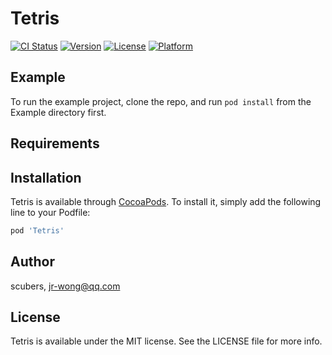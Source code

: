 # Tetris

[![CI Status](https://img.shields.io/travis/scubers/Tetris.svg?style=flat)](https://travis-ci.org/scubers/Tetris)
[![Version](https://img.shields.io/cocoapods/v/Tetris.svg?style=flat)](https://cocoapods.org/pods/Tetris)
[![License](https://img.shields.io/cocoapods/l/Tetris.svg?style=flat)](https://cocoapods.org/pods/Tetris)
[![Platform](https://img.shields.io/cocoapods/p/Tetris.svg?style=flat)](https://cocoapods.org/pods/Tetris)

## Example

To run the example project, clone the repo, and run `pod install` from the Example directory first.

## Requirements

## Installation

Tetris is available through [CocoaPods](https://cocoapods.org). To install
it, simply add the following line to your Podfile:

```ruby
pod 'Tetris'
```

## Author

scubers, jr-wong@qq.com

## License

Tetris is available under the MIT license. See the LICENSE file for more info.
